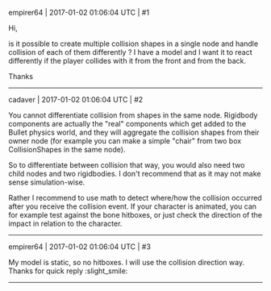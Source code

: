 empirer64 | 2017-01-02 01:06:04 UTC | #1

Hi,

is it possible to create multiple collision shapes in a single node and handle collision of each of them differently ? I have a model and I want it to react differently if the player collides with it from the front and from the back.

Thanks

-------------------------

cadaver | 2017-01-02 01:06:04 UTC | #2

You cannot differentiate collision from shapes in the same node. Rigidbody components are actually the "real" components which get added to the Bullet physics world, and they will aggregate the collision shapes from their owner node (for example you can make a simple "chair" from two box CollisionShapes in the same node).

So to differentiate between collision that way, you would also need two child nodes and two rigidbodies. I don't recommend that as it may not make sense simulation-wise.

Rather I recommend to use math to detect where/how the collision occurred after you receive the collision event. If your character is animated, you can for example test against the bone hitboxes, or just check the direction of the impact in relation to the character.

-------------------------

empirer64 | 2017-01-02 01:06:04 UTC | #3

My model is static, so no hitboxes. I will use the collision direction way. 
Thanks for quick reply :slight_smile:

-------------------------

